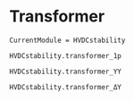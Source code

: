 # Transformer

```@meta
CurrentModule = HVDCstability
```

```@docs
HVDCstability.transformer_1p
```

```@docs
HVDCstability.transformer_YY
```

```@docs
HVDCstability.transformer_ΔY
```
